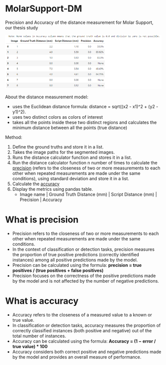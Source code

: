 # MolarSupport-DM
Precision and Accuracy of the distance measurement for Molar Support, our thesis study

![Sample Precision and Accuracy using 8 images](https://github.com/BlackMoFan/MolarSupport-DM/blob/main/sampleprecisionandaccuracy.png "Sample Precision and Accuracy Result")

About the distance measurement model:
- uses the Euclidean distance formula: distance = sqrt((x2 - x1)^2 + (y2 - y1)^2).
- uses two distinct colors as colors of interest
- takes all the points inside these two distinct regions and calculates the minimum distance between all the points (true distance)

Method:

1. Define the ground truths and store it in a list.
2. Takes the image paths for the segmented images.
3. Runs the distance calculator function and stores it in a list.
4. Run the distance calculator function n number of times to calculate the [precision](#what-is-precision) (refers to the closeness of two or more measurements to each other when repeated measurements are made under the same conditions), using standard deviation and store it in a list.
5. Calculate the [accuracy](#what-is-accuracy)
6. Display the metrics using pandas table.
    - Image name | Ground Truth Distance (mm) | Script Distance (mm) | Precision | Accuracy

# What is precision
- Precision refers to the closeness of two or more measurements to each other when repeated measurements are made under the same conditions.
- In the context of classification or detection tasks, precision measures the proportion of true positive predictions (correctly identified instances) among all positive predictions made by the model.
- Precision can be calculated using the formula: **precision = true positives / (true positives + false positives)**
- Precision focuses on the correctness of the positive predictions made by the model and is not affected by the number of negative predictions.

# What is accuracy
- Accuracy refers to the closeness of a measured value to a known or true value.
- In classification or detection tasks, accuracy measures the proportion of correctly classified instances (both positive and negative) out of the total number of instances.
- Accuracy can be calculated using the formula: **Accuracy = (1 − error / true value) * 100**
- Accuracy considers both correct positive and negative predictions made by the model and provides an overall measure of performance.

